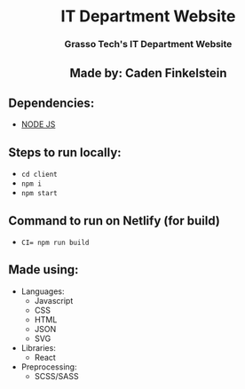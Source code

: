 <div align="left">
<h1 align="center" border-bottom="none">IT Department Website</h1>
<h3 align="center">Grasso Tech's IT Department Website</h3>
<h2 align="center">Made by: Caden Finkelstein</h2>
<h2>Dependencies:</h2>
<ul>
    <li>
        <a href="https://nodejs.org/en/">NODE JS</a>
    </li>
</ul>
<h2>Steps to run locally:</h2>
<ul>
    <li>
        <code>cd client</code>
    </li>
    <li>
        <code>npm i</code>
    </li>
    <li>
        <code>npm start</code>
    </li>
</ul>
<h2>Command to run on Netlify (for build)</h2>
<ul>
    <li>
        <code>CI= npm run build</code>
    </li>
</ul>
<h2>Made using:</h2>
    <ul>
        <li>
            Languages:
            <ul>
                <li>Javascript</li>
                <li>CSS</li>
                <li>HTML</li>
                <li>JSON</li>
                <li>SVG</li>
            </uL>
        </li>
        <li>
            Libraries:
            <ul>
                <li>React</li>
            </ul>
        </li>
        <li>
            Preprocessing:
            <ul>
                <li>SCSS/SASS</li>
            </ul>
        </li>
    </ul>
</div>